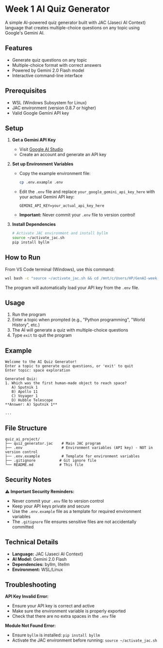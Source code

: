 # Week 1 AI Quiz Generator

A simple AI-powered quiz generator built with JAC (Jaseci AI Context) language that creates multiple-choice questions on any topic using Google's Gemini AI.

## Features

- Generate quiz questions on any topic
- Multiple-choice format with correct answers
- Powered by Gemini 2.0 Flash model
- Interactive command-line interface


## Prerequisites

- WSL (Windows Subsystem for Linux)
- JAC environment (version 0.8.7 or higher)
- Valid Google Gemini API key

## Setup

1. **Get a Gemini API Key**
   - Visit [Google AI Studio](https://aistudio.google.com/)
   - Create an account and generate an API key

2. **Set up Environment Variables**
   - Copy the example environment file:
     ```bash
     cp .env.example .env
     ```
   - Edit the `.env` file and replace `your_google_gemini_api_key_here` with your actual Gemini API key:
     ```
     GEMINI_API_KEY=your_actual_api_key_here
     ```
   - **Important:** Never commit your `.env` file to version control!

3. **Install Dependencies**
   ```bash
   # Activate JAC environment and install byllm
   source ~/activate_jac.sh
   pip install byllm
   ```

## How to Run

From VS Code terminal (Windows), use this command:

```bash
wsl bash -c "source ~/activate_jac.sh && cd /mnt/c/Users/HP/GenAI-week-1/quiz_ai_project && jac run quiz_generator.jac"
```

The program will automatically load your API key from the `.env` file.

## Usage

1. Run the program 
2. Enter a topic when prompted (e.g., "Python programming", "World History", etc.)
3. The AI will generate a quiz with multiple-choice questions
4. Type `exit` to quit the program

## Example

```
Welcome to the AI Quiz Generator!
Enter a topic to generate quiz questions, or 'exit' to quit
Enter topic: space exploration

Generated Quiz:
1. Which was the first human-made object to reach space?
   A) Sputnik 1
   B) Apollo 11
   C) Voyager 1
   D) Hubble Telescope
**Answer: A) Sputnik 1**

...
```

## File Structure

```
quiz_ai_project/
├── quiz_generator.jac    # Main JAC program
├── .env                  # Environment variables (API key) - NOT in version control
├── .env.example          # Template for environment variables
├── .gitignore           # Git ignore file
└── README.md            # This file
```

## Security Notes

⚠️ **Important Security Reminders:**
- Never commit your `.env` file to version control
- Keep your API keys private and secure
- Use the `.env.example` file as a template for required environment variables
- The `.gitignore` file ensures sensitive files are not accidentally committed

## Technical Details

- **Language:** JAC (Jaseci AI Context)
- **AI Model:** Gemini 2.0 Flash
- **Dependencies:** byllm, litellm
- **Environment:** WSL/Linux

## Troubleshooting

**API Key Invalid Error:**
- Ensure your API key is correct and active
- Make sure the environment variable is properly exported
- Check that there are no extra spaces in the `.env` file

**Module Not Found Error:**
- Ensure `byllm` is installed: `pip install byllm`
- Activate the JAC environment before running: `source ~/activate_jac.sh`


